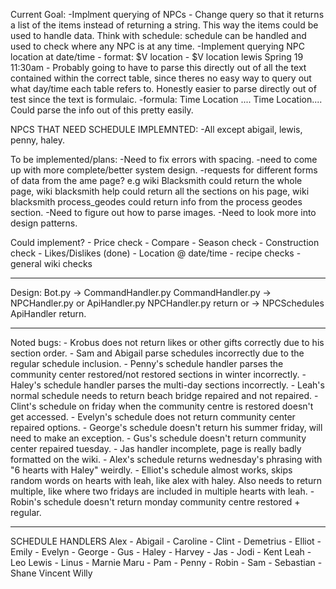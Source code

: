 Current Goal:
-Implment querying of NPCs
    - Change query so that it returns a list of the items instead of returning a string. This way the items
    could be used to handle data. Think with schedule: schedule can be handled and used to check where
    any NPC is at any time.
-Implement querying NPC location at date/time
    - format: $V location <NPC> <Season> <Day> <Time>
    - $V location lewis Spring 19 11:30am
    - Probably going to have to parse this directly out of all the text contained within the correct table,
        since theres no easy way to query out what day/time each table refers to. Honestly easier to parse
        directly out of test since the text is formulaic.
        -formula: <day of week> Time Location <time> <location> <time> <location> .... <day of week> Time Location....
        Could parse the info out of this pretty easily.

NPCS THAT NEED SCHEDULE IMPLEMNTED:
    -All except abigail, lewis, penny, haley.
    
To be implemented/plans:
    -Need to fix errors with spacing.
    -need to come up with more complete/better system design.
            -requests for different forms of data from the ame page? e.g wiki Blacksmith could return the whole page,
            wiki blacksmith help could return all the sections on his page, wiki blacksmith process_geodes could
            return info from the process geodes section.
    -Need to figure out how to parse images.
    -Need to look more into design patterns.

Could implement?
    - Price check
    - Compare
    - Season check
    - Construction check
    - Likes/Dislikes (done)
    - Location @ date/time
    - recipe checks
    - general wiki checks

----------------------------------------------------------------------------------------------------
Design:
Bot.py -> CommandHandler.py 
CommandHandler.py -> NPCHandler.py or ApiHandler.py
NPCHandler.py return or -> NPCSchedules
ApiHandler return.

----------------------------------------------------------------------------------------------------
Noted bugs:
    - Krobus does not return likes or other gifts correctly due to his section order.
    - Sam and Abigail parse schedules incorrectly due to the regular schedule inclusion.
    - Penny's schedule handler parses the community center restored/not restored sections in winter incorrectly.
    - Haley's schedule handler parses the multi-day sections incorrectly.
    - Leah's normal schedule needs to return beach bridge repaired and not repaired.
    - Clint's schedule on friday when the community centre is restored doesn't get accessed.
    - Evelyn's schedule does not return community center repaired options.
    - George's schedule doesn't return his summer friday, will need to make an exception.
    - Gus's schedule doesn't return community center repaired tuesday.
    - Jas handler incomplete, page is really badly formatted on the wiki.
    - Alex's schedule returns wednesday's phrasing with "6 hearts with Haley" weirdly.
    - Elliot's schedule almost works, skips random words on hearts with leah, like alex with haley.
        Also needs to return multiple, like where two fridays are included in multiple hearts with leah.
    - Robin's schedule doesn't return monday community centre restored + regular.

-----------------------------------------------------------------------------------------------------
SCHEDULE HANDLERS
 Alex -
 Abigail -
 Caroline -
 Clint -
 Demetrius -
 Elliot -
 Emily -
 Evelyn -
 George -
 Gus -
 Haley -
 Harvey -
 Jas -
 Jodi -
 Kent
 Leah -
 Leo
 Lewis -
 Linus -
 Marnie
 Maru -
Pam -
Penny -
Robin -
Sam -
Sebastian -
Shane
Vincent
Willy



    